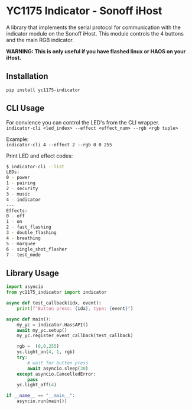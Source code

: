 # YC1175 Indicator - Sonoff iHost

A library that implements the serial protocol for communication with the
indicator module on the Sonoff iHost. This module controls the 4 buttons
and the main RGB indicator.

**WARNING: This is only useful if you have flashed linux or HAOS on your iHost.**

## Installation

`pip install yc1175-indicator`


## CLI Usage
For convience you can control the LED's from the CLI wrapper.  
`indicator-cli <led_index> --effect <effect_num> --rgb <rgb tuple>`

Example:  
`indicator-cli 4 --effect 2 --rgb 0 0 255`

Print LED and effect codes:
```sh
$ indicator-cli --list
LEDs:
0 - power
1 - pairing
2 - security
3 - music
4 - indicator
---
Effects:
0 - off
1 - on
2 - fast_flashing
3 - double_flashing
4 - breathing
5 - marquee
6 - single_shot_flasher
7 - test_mode
```


## Library Usage
```python
import asyncio
from yc1175_indicator import indicator

async def test_callback(idx, event):
    print(f"Button press: {idx}, type: {event}")

async def main():
    my_yc = indicator.HassAPI()
    await my_yc.setup()
    my_yc.register_event_callback(test_callback)

    rgb =  (0,0,255)
    yc.light_on(4, 1, rgb)
    try:
        # wait for button press
        await asyncio.sleep(30)
    except asyncio.CancelledError:
        pass
    yc.light_off(4)

if __name__ == "__main__":
    asyncio.run(main())
```